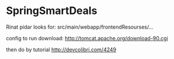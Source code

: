 # SpringSmartDeals
Rinat pidar looks for:
src/main/webapp/frontendResourses/...

config to run download:
http://tomcat.apache.org/download-90.cgi

then do by tutorial
http://devcolibri.com/4249